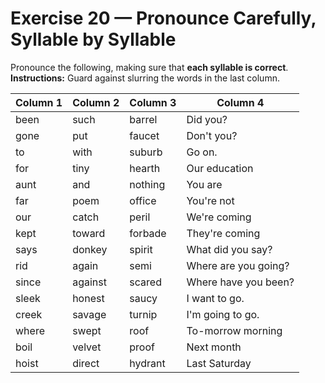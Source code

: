 # Exercise 20 — Pronounce Carefully, Syllable by Syllable

Pronounce the following, making sure that **each syllable is correct**.  
**Instructions:** Guard against slurring the words in the last column.

| Column 1 | Column 2 | Column 3 | Column 4 |
|----------|----------|----------|----------|
| been     | such     | barrel   | Did you? |
| gone     | put      | faucet   | Don't you? |
| to       | with     | suburb   | Go on. |
| for      | tiny     | hearth   | Our education |
| aunt     | and      | nothing  | You are |
| far      | poem     | office   | You're not |
| our      | catch    | peril    | We're coming |
| kept     | toward   | forbade  | They're coming |
| says     | donkey   | spirit   | What did you say? |
| rid      | again    | semi     | Where are you going? |
| since    | against  | scared   | Where have you been? |
| sleek    | honest   | saucy    | I want to go. |
| creek    | savage   | turnip   | I'm going to go. |
| where    | swept    | roof     | To-morrow morning |
| boil     | velvet   | proof    | Next month |
| hoist    | direct   | hydrant  | Last Saturday |
